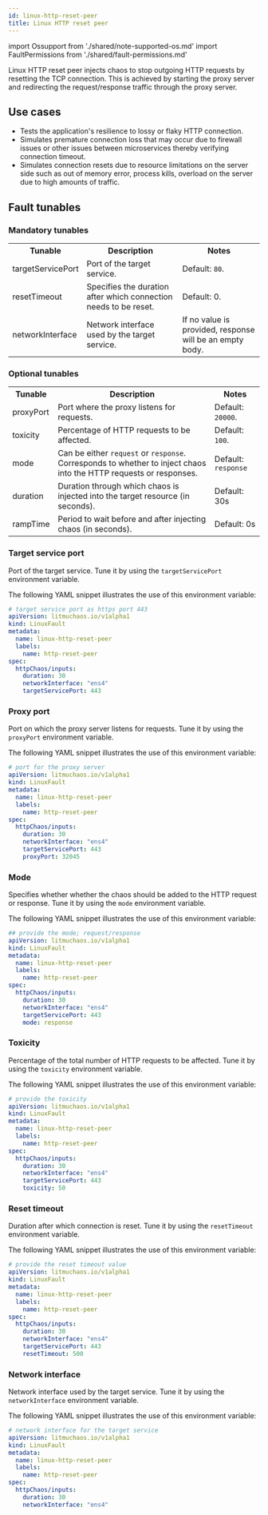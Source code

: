 ```yaml
---
id: linux-http-reset-peer
title: Linux HTTP reset peer
---
```


import Ossupport from './shared/note-supported-os.md'
import FaultPermissions from './shared/fault-permissions.md'


Linux HTTP reset peer injects chaos to stop outgoing HTTP requests by resetting the TCP connection. This is achieved by starting the proxy server and redirecting the request/response traffic through the proxy server.

<!-- ![Linux HTTP reset peer](./static/images/linux-http-reset-peer.png) -->

## Use cases
- Tests the application's resilience to lossy or flaky HTTP connection.
- Simulates premature connection loss that may occur due to firewall issues or other issues between microservices thereby verifying connection timeout.
- Simulates connection resets due to resource limitations on the server side such as out of memory error, process kills, overload on the server due to high amounts of traffic.

<Ossupport />

<FaultPermissions />

## Fault tunables
<h3>Mandatory tunables</h3>
<table>
  <tr>
    <th> Tunable </th>
    <th> Description </th>
    <th> Notes </th>
  </tr>
   <tr>
      <td> targetServicePort </td>
      <td> Port of the target service. </td>
      <td> Default: <code>80</code>. </td>
    </tr>
    <tr>
      <td> resetTimeout </td>
      <td> Specifies the duration after which connection needs to be reset. </td>
      <td> Default: 0. </td>
    </tr>
    <tr>
      <td> networkInterface </td>
      <td> Network interface used by the target service. </td>
      <td> If no value is provided, response will be an empty body. </td>
    </tr>
</table>
<h3>Optional tunables</h3>
<table>
  <tr>
    <th> Tunable </th>
    <th> Description </th>
    <th> Notes </th>
  </tr>
  <tr>
    <td> proxyPort </td>
    <td> Port where the proxy listens for requests. </td>
    <td> Default: <code>20000</code>. </td>
  </tr>
  <tr>
    <td> toxicity </td>
    <td> Percentage of HTTP requests to be affected. </td>
    <td> Default: <code>100</code>. </td>
  </tr>
  <tr>
    <td> mode </td>
    <td> Can be either <code>request</code> or <code>response</code>. Corresponds to whether to inject chaos into the HTTP requests or responses. </td>
    <td> Default: <code>response</code> </td>
  </tr>
  <tr>
    <td> duration </td>
    <td> Duration through which chaos is injected into the target resource (in seconds). </td>
    <td> Default: 30s </td>
  </tr>
  <tr>
    <td> rampTime </td>
    <td> Period to wait before and after injecting chaos (in seconds). </td>
    <td> Default: 0s </td>
  </tr>
</table>

### Target service port

Port of the target service. Tune it by using the `targetServicePort` environment variable.

The following YAML snippet illustrates the use of this environment variable:

[embedmd]:# (./static/manifests/linux-http-reset-peer/targetServicePort.yaml yaml)
```yaml
# target service port as https port 443
apiVersion: litmuchaos.io/v1alpha1
kind: LinuxFault
metadata:
  name: linux-http-reset-peer
  labels:
    name: http-reset-peer
spec:
  httpChaos/inputs:
    duration: 30
    networkInterface: "ens4"
    targetServicePort: 443
```

### Proxy port

Port on which the proxy server listens for requests. Tune it by using the `proxyPort` environment variable.

The following YAML snippet illustrates the use of this environment variable:

[embedmd]: # (./static/manifests/linux-http-reset-peer/proxyPort.yaml yaml)
```yaml
# port for the proxy server
apiVersion: litmuchaos.io/v1alpha1
kind: LinuxFault
metadata:
  name: linux-http-reset-peer
  labels:
    name: http-reset-peer
spec:
  httpChaos/inputs:
    duration: 30
    networkInterface: "ens4"
    targetServicePort: 443
    proxyPort: 32045
```

### Mode
Specifies whether whether the chaos should be added to the HTTP request or response. Tune it by using the `mode` environment variable.

The following YAML snippet illustrates the use of this environment variable:

[embedmd]:# (./static/manifests/linux-http-reset-peer/mode.yaml yaml)
```yaml
## provide the mode; request/response
apiVersion: litmuchaos.io/v1alpha1
kind: LinuxFault
metadata:
  name: linux-http-reset-peer
  labels:
    name: http-reset-peer
spec:
  httpChaos/inputs:
    duration: 30
    networkInterface: "ens4"
    targetServicePort: 443
    mode: response
```

### Toxicity

Percentage of the total number of HTTP requests to be affected. Tune it by using the `toxicity` environment variable.

The following YAML snippet illustrates the use of this environment variable:

[embedmd]: # (./static/manifests/linux-http-reset-peer/toxicity.yaml yaml)
```yaml
# provide the toxicity
apiVersion: litmuchaos.io/v1alpha1
kind: LinuxFault
metadata:
  name: linux-http-reset-peer
  labels:
    name: http-reset-peer
spec:
  httpChaos/inputs:
    duration: 30
    networkInterface: "ens4"
    targetServicePort: 443
    toxicity: 50
```

### Reset timeout

Duration after which connection is reset. Tune it by using the `resetTimeout` environment variable.

The following YAML snippet illustrates the use of this environment variable:

[embedmd]: # (./static/manifests/linux-http-reset-peer/resetTimeout.yaml yaml)

```yaml
# provide the reset timeout value
apiVersion: litmuchaos.io/v1alpha1
kind: LinuxFault
metadata:
  name: linux-http-reset-peer
  labels:
    name: http-reset-peer
spec:
  httpChaos/inputs:
    duration: 30
    networkInterface: "ens4"
    targetServicePort: 443
    resetTimeout: 500
```

### Network interface

Network interface used by the target service. Tune it by using the `networkInterface` environment variable.

The following YAML snippet illustrates the use of this environment variable:

[embedmd]: # (./static/manifests/http-reset-peer/networkInterface.yaml yaml)
```yaml
# network interface for the target service
apiVersion: litmuchaos.io/v1alpha1
kind: LinuxFault
metadata:
  name: linux-http-reset-peer
  labels:
    name: http-reset-peer
spec:
  httpChaos/inputs:
    duration: 30
    networkInterface: "ens4"
```

